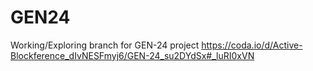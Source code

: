 # GEN24
Working/Exploring branch for GEN-24 project https://coda.io/d/Active-Blockference_dIvNESFmyj6/GEN-24_su2DYdSx#_luRI0xVN
